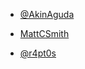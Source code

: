 
- [@AkinAguda](https://github.com/AkinAguda)
- [MattCSmith](https://github.com/MattCSmith)

- [@r4pt0s](https://github.com/r4pt0s)